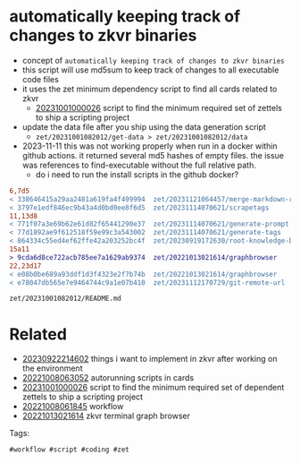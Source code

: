 # automatically keeping track of changes to zkvr binaries

- concept of `automatically keeping track of changes to zkvr binaries`
- this script will use md5sum to keep track of changes to all executable code files
- it uses the zet minimum dependency script to find all cards related to zkvr
  - [20231001000026](/zet/20231001000026/README.md) script to find the minimum required set of zettels to ship a scripting project
- update the data file after you ship using the data generation script
  - `zet/20231001082012/get-data > zet/20231001082012/data`
- 2023-11-11 this was not working properly when run in a docker within github actions. it returned several md5 hashes of empty files. the issue was references to find-executable without the full relative path.
  - do i need to run the install scripts in the github docker?

```diff
6,7d5
< 338646415a29aa2481a619fa4f499994  zet/20231121064457/merge-markdown-related-links
< 3797e1edf846ec9b43a4d0bd0ee8f6d5  zet/20231114070621/scrapetags
11,13d8
< 771f07a3e69b62e61d82f65441290e37  zet/20231114070621/generate-prompt
< 77d1892ae9f612518f59e99c3a543002  zet/20231114070621/generate-tags
< 864334c55ed4ef62ffe42a203252bc4f  zet/20230919172630/root-knowledge-base-repo-path
15a11
> 9cda6d8ce722acb785ee7a1629ab9374  zet/20221013021614/graphbrowser
22,23d17
< e08b0be689a93ddf1d3f4323e2f7b74b  zet/20221013021614/graphbrowser
< e78047db565e7e9464744c9a1e07b410  zet/20231112170729/git-remote-url
```

` zet/20231001082012/README.md `

# Related

- [20230922214602](/zet/20230922214602/README.md) things i want to implement in zkvr after working on the environment
- [20221008063052](/zet/20221008063052/README.md) autorunning scripts in cards
- [20231001000026](/zet/20231001000026/README.md) script to find the minimum required set of dependent zettels to ship a scripting project
- [20221008061845](/zet/20221008061845/README.md) workflow
- [20221013021614](/zet/20221013021614/README.md) zkvr terminal graph browser

Tags:

    #workflow #script #coding #zet
